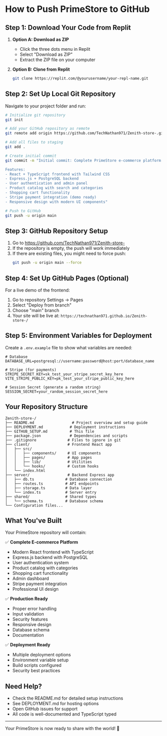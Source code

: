 # How to Push PrimeStore to GitHub

## Step 1: Download Your Code from Replit

1. **Option A: Download as ZIP**
   - Click the three dots menu in Replit
   - Select "Download as ZIP"
   - Extract the ZIP file on your computer

2. **Option B: Clone from Replit**
   ```bash
   git clone https://replit.com/@yourusername/your-repl-name.git
   ```

## Step 2: Set Up Local Git Repository

Navigate to your project folder and run:

```bash
# Initialize git repository
git init

# Add your GitHub repository as remote
git remote add origin https://github.com/TechNathan971/Zenith-store-.git

# Add all files to staging
git add .

# Create initial commit
git commit -m "Initial commit: Complete PrimeStore e-commerce platform

Features:
- React + TypeScript frontend with Tailwind CSS
- Express.js + PostgreSQL backend
- User authentication and admin panel
- Product catalog with search and categories
- Shopping cart functionality
- Stripe payment integration (demo ready)
- Responsive design with modern UI components"

# Push to GitHub
git push -u origin main
```

## Step 3: GitHub Repository Setup

1. Go to https://github.com/TechNathan971/Zenith-store-
2. If the repository is empty, the push will work immediately
3. If there are existing files, you might need to force push:
   ```bash
   git push -u origin main --force
   ```

## Step 4: Set Up GitHub Pages (Optional)

For a live demo of the frontend:

1. Go to repository Settings → Pages
2. Select "Deploy from branch"
3. Choose "main" branch
4. Your site will be live at: `https://technathan971.github.io/Zenith-store-/`

## Step 5: Environment Variables for Deployment

Create a `.env.example` file to show what variables are needed:

```env
# Database
DATABASE_URL=postgresql://username:password@host:port/database_name

# Stripe (for payments)
STRIPE_SECRET_KEY=sk_test_your_stripe_secret_key_here
VITE_STRIPE_PUBLIC_KEY=pk_test_your_stripe_public_key_here

# Session Secret (generate a random string)
SESSION_SECRET=your_random_session_secret_here
```

## Your Repository Structure

```
Zenith-store-/
├── README.md                 # Project overview and setup guide
├── DEPLOYMENT.md            # Deployment instructions
├── GITHUB_SETUP.md          # This file
├── package.json             # Dependencies and scripts
├── .gitignore              # Files to ignore in git
├── client/                 # Frontend React app
│   ├── src/
│   │   ├── components/     # UI components
│   │   ├── pages/          # App pages
│   │   ├── lib/            # Utilities
│   │   └── hooks/          # Custom hooks
│   └── index.html
├── server/                 # Backend Express app  
│   ├── db.ts              # Database connection
│   ├── routes.ts          # API endpoints
│   ├── storage.ts         # Data layer
│   └── index.ts           # Server entry
├── shared/                # Shared types
│   └── schema.ts          # Database schema
└── Configuration files...
```

## What You've Built

Your PrimeStore repository will contain:

✅ **Complete E-commerce Platform**
- Modern React frontend with TypeScript
- Express.js backend with PostgreSQL
- User authentication system
- Product catalog with categories
- Shopping cart functionality
- Admin dashboard
- Stripe payment integration
- Professional UI design

✅ **Production Ready**
- Proper error handling
- Input validation
- Security features
- Responsive design
- Database schema
- Documentation

✅ **Deployment Ready**
- Multiple deployment options
- Environment variable setup
- Build scripts configured
- Security best practices

## Need Help?

- Check the README.md for detailed setup instructions
- See DEPLOYMENT.md for hosting options
- Open GitHub issues for support
- All code is well-documented and TypeScript typed

---

Your PrimeStore is now ready to share with the world! 🚀